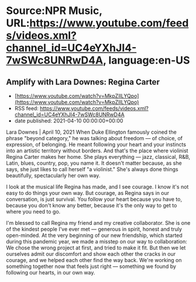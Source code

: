# Source:NPR Music, URL:https://www.youtube.com/feeds/videos.xml?channel_id=UC4eYXhJI4-7wSWc8UNRwD4A, language:en-US

## Amplify with Lara Downes: Regina Carter
 - [https://www.youtube.com/watch?v=MkpZIlLYQpo](https://www.youtube.com/watch?v=MkpZIlLYQpo)
 - RSS feed: https://www.youtube.com/feeds/videos.xml?channel_id=UC4eYXhJI4-7wSWc8UNRwD4A
 - date published: 2021-04-10 00:00:00+00:00

Lara Downes | April 10, 2021
When Duke Ellington famously coined the phrase "beyond category," he was talking about freedom — of choice, of expression, of belonging. He meant following your heart and your instincts into an artistic territory without borders. And that's the place where violinist Regina Carter makes her home. She plays everything — jazz, classical, R&B, Latin, blues, country, pop, you name it. It doesn't matter because, as she says, she just likes to call herself "a violinist." She's always done things beautifully, spectacularly her own way.

I look at the musical life Regina has made, and I see courage. I know it's not easy to do things your own way. But courage, as Regina says in our conversation, is just survival. You follow your heart because you have to, because you don't know any better, because it's the only way to get to where you need to go.

I'm blessed to call Regina my friend and my creative collaborator. She is one of the kindest people I've ever met — generous in spirit, honest and truly open-minded. At the very beginning of our new friendship, which started during this pandemic year, we made a misstep on our way to collaboration: We chose the wrong project at first, and tried to make it fit. But then we let ourselves admit our discomfort and show each other the cracks in our courage, and we helped each other find the way back. We're working on something together now that feels just right — something we found by following our hearts, in our own way.

